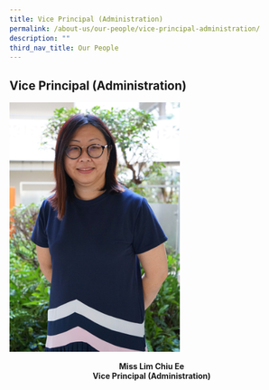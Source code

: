 ```yaml
---
title: Vice Principal (Administration)
permalink: /about-us/our-people/vice-principal-administration/
description: ""
third_nav_title: Our People
---
```

## **Vice Principal (Administration)**
<img src="/images/Miss%20Lim%20Chiu%20Ee.jpg" alt="" style="width:60%">

<b><center>Miss Lim Chiu Ee<br>Vice Principal (Administration)</center></b>